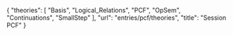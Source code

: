 {
    "theories": [
        "Basis",
        "Logical_Relations",
        "PCF",
        "OpSem",
        "Continuations",
        "SmallStep"
    ],
    "url": "entries/pcf/theories",
    "title": "Session PCF"
}